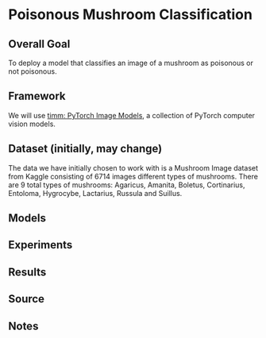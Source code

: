 # Poisonous Mushroom Classification


## Overall Goal

To deploy a model that classifies an image of a mushroom as poisonous or not poisonous.

## Framework

We will use [timm: PyTorch Image Models]([https://github.com/huggingface/pytorch-image-models?tab=readme-ov-file#awesome-pytorch-resources](https://huggingface.co/docs/timm/index)), a collection of PyTorch computer vision models.

## Dataset (initially, may change)

The data we have initially chosen to work with is a Mushroom Image dataset from Kaggle consisting of 6714 images different types of mushrooms. There are 9 total types of mushrooms: Agaricus, Amanita, Boletus, Cortinarius, Entoloma, Hygrocybe, Lactarius, Russula and Suillus.

## Models

## Experiments

## Results

## Source

## Notes
